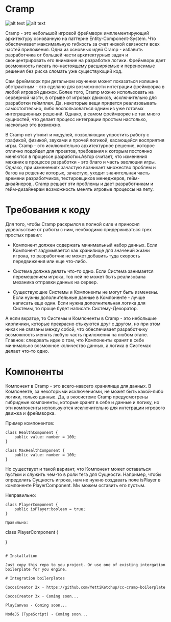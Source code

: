 # Cramp

![alt text](https://i.ibb.co/FDqDk98/cramp-logo-small.png)
![alt text](https://i.ibb.co/WzcNHcP/ds-logo-small.png)

Cramp - это небольшой игровой фреймворк имплементирующий архитектуру основанную на паттерне Entity-Component-System. Что обеспечивает максимальную гибкость за счет низкой связности всех частей приложения. Одна из основных идей Cramp - избавить разработчика от большей части архитектурных задач и сконцентрировать его внимание на разработке логики. Фреймворк дает возможность писать по-настоящему расширяемые и переносимые решения без риска сломать уже существующий код.

Сам фреймворк при детальном изучении может показаться излишне абстрактным - это сделано для возможности интеграции фреймворка в любой игровой движок. Более того, Cramp можно использовать на серверной части, в отрыве от игровых движков, исключительно для разработки геймплея. Да, некоторые вещи придется реализовывать самостоятельно, либо воспользоваться одним из уже готовых интеграционных решений. Однако, в самом фреймворке не так много сущностей, что делает процесс интеграции простым настолько, насколько это возможно. 

В Cramp нет утилит и модулей, позволяющих упростить работу с графикой, физикой, звуками и прочей логикой, касающейся восприятия игры. Cramp - это исключительно архитектурное решение, которое отлично подойдет для проектов, требования к которым постоянно меняются в процессе разработки.Автор считает, что изменения механик в процессе разработки - это благо и часть эволюции игры. Однако, при изменениях зачастую возникает множество проблем и багов на решение которых, зачастую, уходит значительная часть времени разработчиков, тестировщиков менеджеров, гейм-дизайнеров,. Cramp решает эти проблемы и дает разработчикам и гейм-дизайнерам возможность менять игровые процессы на лету.

# Требования к коду

Для того, чтобы Cramp раскрылся в полной силе и приносил удовольствие от работы с ним, необходимо придерживаться трех простых правил:

- Компонент должен содержать минимальный набор данных. Если Компонент задумывается как хранилище для значений жизни игрока, то разработчик не может добавить туда скорость передвижения или еще что-либо.


- Система должна делать что-то одно. Если Система занимается перемещением игрока, тов ней не может быть реализована механика отправки данных на сервер.


- Существующие Системы и Компоненты не могут быть изменены. Если нужны дополнительные данные в Компоненте - лучше написать еще один. Если нужна дополнительная логика для Системы, то проще будет написать Систему-Декоратор.

А если вкратце, то Системы и Компоненты в Cramp - это небольшие кирпичики, которые прекрасно стыкуются друг с другом, но при этом никак не связаны между собой, что обеспечивает разработчику возможность менять любую часть приложения на любом этапе. Главное: следовать идее о том, что Компоненты хранят в себе минимально возможное количество данных, а логика в Системах делает что-то одно.

# Компоненты

Компонент в Cramp - это всего-навсего хранилище для данных. В Компоненте, за некоторыми исключениями, не может быть какой-либо логики, только данные. Да, в экосистеме Cramp предусмотрены гибридные компоненты, которые хранят в себе и данные и логику, но эти компоненты используются исключительно для интеграции игрового движка и фреймворка.

Пример компонентов:

```
class HealthComponent {
	public value: number = 100;
}

class MaxHealthComponent {
	public value: number = 100;
}
```

Но существует и такой вариант, что Компонент может оставаться пустым и служить чем-то в роли тега для Сущности. Например, чтобы определить Сущность игрока, нам не нужно создавать поле isPlayer в компоненте PlayerComponent. Мы можем оставить его пустым.

Неправильно:
```
class PlayerComponent {
	public isPlayer:boolean = true; 
}

Правильно:
```
class PlayerComponent {

}
```

# Installation

Just copy this repo to you project. Or use one of existing intergation boilerplate for you engine.

# Integration boilerplates

CocosCreator 2x - https://github.com/YettiKetchup/cc-cramp-boilerplate

CocosCreator 3x - Coming soon...

PlayCanvas - Coming soon...

NodeJS (TypeScript) - Coming soon...
